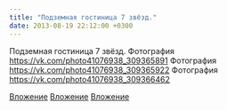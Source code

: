 ```yaml
---
title: "Подземная гостиница 7 звёзд."
date: 2013-08-19 22:12:00 +0300
---
```


Подземная гостиница 7 звёзд.
Фотография
https://vk.com/photo41076938_309365891
Фотография
https://vk.com/photo41076938_309365922
Фотография
https://vk.com/photo41076938_309366462

[Вложение](https://vk.com/photo41076938_309365891)
[Вложение](https://vk.com/photo41076938_309365922)
[Вложение](https://vk.com/photo41076938_309366462)
